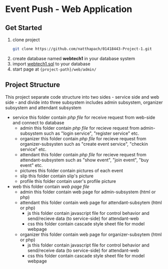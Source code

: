 # Event Push - Web Application

## Get Started
1. clone project
    ```bash
    git clone https://github.com/natthapach/01418443-Project-1.git
    ```
2. create database named **webtech1** in your database system
3. import [webtech1.sql](https://github.com/natthapach/01418443-Project-1/blob/master/service/webtech1.sql) to your database
4. start page at ```{project-path}/web/admin/```

## Project Structure
This project separate code structure into two sides - service side and web side - and divide into three subsystem includes admin subsystem, organizer subsystem and attendant subsystem
* service
    this folder contain *php file* for receive request from web-side and connect to database
    * admin
        this folder contain *php file* for recieve request from admin-subsystem such as "login service", "register service" etc.
    * organizer
        this folder contain *php file* for recieve request from organizer-subsysten such as "create event service", "checkin service" etc.
    * attendant
        this folder contain *php file* for recieve request from attendant-subsystem such as "show event", "join event", "buy event" etc.
    * pictures
        this folder contain pictures of each event
    * slip
        this folder contain slip's picture
    * profile
        this folder contain user's profile picture
* web
    this folder contain *web page file*
    * admin
        this folder contain web page for admin-subsystem (html or php)
    * attendant
        this folder contain web page for attendant-subsytem (html or php)
        * js
            this folder contain javascript file for control behavior and send/recieve data (to service-side) for attendant-web
        * css
            this folder contain cascade style sheet file for model webpage
    * organizer
        this folder contain web page for organizer-subsytem (html or php)
        * js
            this folder contain javascript file for control behavior and send/receive data (to service-side) for attendant-web
        * css
            this folder contain cascade style sheet file for model webpage
